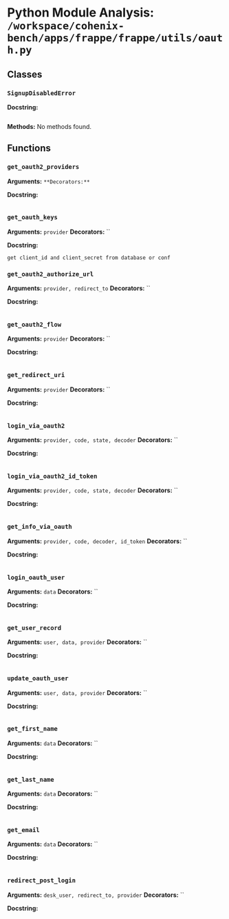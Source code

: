 # Python Module Analysis: `/workspace/cohenix-bench/apps/frappe/frappe/utils/oauth.py`

## Classes

### `SignupDisabledError`


**Docstring:**
```

```

**Methods:**
No methods found.




## Functions

### `get_oauth2_providers`
**Arguments:** ``
**Decorators:** ``

**Docstring:**
```

```
### `get_oauth_keys`
**Arguments:** `provider`
**Decorators:** ``

**Docstring:**
```
get client_id and client_secret from database or conf
```
### `get_oauth2_authorize_url`
**Arguments:** `provider, redirect_to`
**Decorators:** ``

**Docstring:**
```

```
### `get_oauth2_flow`
**Arguments:** `provider`
**Decorators:** ``

**Docstring:**
```

```
### `get_redirect_uri`
**Arguments:** `provider`
**Decorators:** ``

**Docstring:**
```

```
### `login_via_oauth2`
**Arguments:** `provider, code, state, decoder`
**Decorators:** ``

**Docstring:**
```

```
### `login_via_oauth2_id_token`
**Arguments:** `provider, code, state, decoder`
**Decorators:** ``

**Docstring:**
```

```
### `get_info_via_oauth`
**Arguments:** `provider, code, decoder, id_token`
**Decorators:** ``

**Docstring:**
```

```
### `login_oauth_user`
**Arguments:** `data`
**Decorators:** ``

**Docstring:**
```

```
### `get_user_record`
**Arguments:** `user, data, provider`
**Decorators:** ``

**Docstring:**
```

```
### `update_oauth_user`
**Arguments:** `user, data, provider`
**Decorators:** ``

**Docstring:**
```

```
### `get_first_name`
**Arguments:** `data`
**Decorators:** ``

**Docstring:**
```

```
### `get_last_name`
**Arguments:** `data`
**Decorators:** ``

**Docstring:**
```

```
### `get_email`
**Arguments:** `data`
**Decorators:** ``

**Docstring:**
```

```
### `redirect_post_login`
**Arguments:** `desk_user, redirect_to, provider`
**Decorators:** ``

**Docstring:**
```

```

